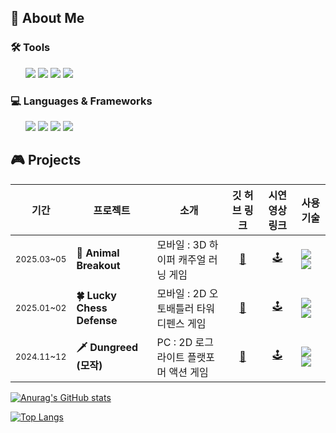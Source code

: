 
## 🌱 About Me
 <article>
       <h3>🛠️ Tools</h3>
   <ul>
  <img src="https://img.shields.io/badge/GitHub-181717?style=flat-square&logo=github&logoColor=white"/>
  <img src="https://img.shields.io/badge/Linear-%231E1E3F?style=flat-square&logo=linear"/>
  <img src="https://img.shields.io/badge/Notion-000000?style=flat-square&logo=notion&logoColor=white"/>
  <img src="https://img.shields.io/badge/Discord-%235865F2?style=flat-square&logo=discord&logoColor=FFFFFF"/>
   </ul>
  </article>
 <article>
       <h3>💻 Languages & Frameworks</h3>
   <ul>
  <img src="https://img.shields.io/badge/C%23-80247B?style=flat-square&logo=csharp&logoColor=white"/>
  <img src="https://img.shields.io/badge/Unity-000000?style=flat-square&logo=unity&logoColor=white"/>
  <img src="https://img.shields.io/badge/C++-00599C?style=flat-square&logo=cplusplus&logoColor=white"/>
  <img src="https://img.shields.io/badge/SFML-8CC445?style=flat-square&logo=sfml&logoColor=white"/>
   </ul>
   </article>
   

<section>
  <h2>🎮 Projects</h2>

<table>
  <thead>
    <tr>
      <th>기간</th>
      <th>프로젝트</th>
      <th>소개</th>
      <th>깃 허브 링크</th>
      <th>시연 영상 링크</th>
      <th>사용 기술</th>
    </tr>
  </thead>
  <tbody>
    <tr>
      <td><sub>2025.03~05</sub></td>
      <td><strong>🐶 Animal Breakout</strong></td>
      <td>모바일 : 3D 하이퍼 캐주얼 러닝 게임</td>
      <td align="center"><a href="https://github.com/jigyu12/Unity_Team_Project-Animal_Breakout">🔗</a></td>
      <td align="center"><a href="">🕹</a></td>
      <td>
        <img src="https://img.shields.io/badge/C%23-80247B?style=flat-square&logo=csharp&logoColor=white"/>
        <img src="https://img.shields.io/badge/Unity-FFFFFF?style=flat-square&logo=unity&logoColor=black"/>
      </td>
    </tr>
    <tr>
      <td><sub>2025.01~02</sub></td>
      <td><strong>🍀 Lucky Chess Defense</strong></td>
      <td>모바일 : 2D 오토배틀러 타워디펜스 게임</td>
      <td align="center"><a href="https://github.com/jigyu12/Unity_Personal_Project-Lucky_Chess_Defense">🔗</a></td>
      <td align="center"><a href="">🕹</a></td>
      <td>
        <img src="https://img.shields.io/badge/C%23-80247B?style=flat-square&logo=csharp&logoColor=white"/>
        <img src="https://img.shields.io/badge/Unity-FFFFFF?style=flat-square&logo=unity&logoColor=black"/>
      </td>
    </tr>
    <tr>
      <td><sub>2024.11~12</sub></td>
      <td><strong>🗡️ Dungreed (모작)</strong></td>
      <td>PC : 2D 로그라이트 플랫포머 액션 게임</td>
      <td align="center"><a href="https://github.com/jigyu12/SFML_Team_Mockup_Project-Dungreed">🔗</a></td>
      <td align="center"><a href="">🕹</a></td>
      <td>
        <img src="https://img.shields.io/badge/C++-00599C?style=flat-square&logo=cplusplus&logoColor=white"/>
        <img src="https://img.shields.io/badge/SFML-8CC445?style=flat-square&logo=sfml&logoColor=white"/>
      </td>
    </tr>
  </tbody>
</table>


<p
 

[![Anurag's GitHub stats](https://github-readme-stats.vercel.app/api?username=jigyu12)](https://github.com/anuraghazra/github-readme-stats)

[![Top Langs](https://github-readme-stats.vercel.app/api/top-langs/?username=jigyu12)](https://github.com/anuraghazra/github-readme-stats)

